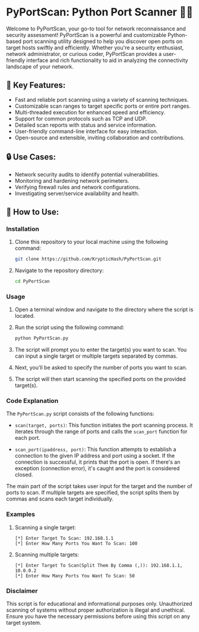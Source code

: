 # PyPortScan: Python Port Scanner 🕵️‍♂️

Welcome to PyPortScan, your go-to tool for network reconnaissance and security assessment! PyPortScan is a powerful and customizable Python-based port scanning utility designed to help you discover open ports on target hosts swiftly and efficiently. Whether you're a security enthusiast, network administrator, or curious coder, PyPortScan provides a user-friendly interface and rich functionality to aid in analyzing the connectivity landscape of your network.

## 🚀 Key Features:
 
- Fast and reliable port scanning using a variety of scanning techniques.
- Customizable scan ranges to target specific ports or entire port ranges.
- Multi-threaded execution for enhanced speed and efficiency.
- Support for common protocols such as TCP and UDP.
- Detailed scan reports with status and service information.
- User-friendly command-line interface for easy interaction.
- Open-source and extensible, inviting collaboration and contributions.

## 🔒 Use Cases:

- Network security audits to identify potential vulnerabilities.
- Monitoring and hardening network perimeters.
- Verifying firewall rules and network configurations.
- Investigating server/service availability and health.

## 📖 How to Use:

### Installation

1. Clone this repository to your local machine using the following command:

   ```bash
   git clone https://github.com/KrypticHash/PyPortScan.git
   ```

2. Navigate to the repository directory:

   ```bash
   cd PyPortScan
   ```

### Usage

1. Open a terminal window and navigate to the directory where the script is located.

2. Run the script using the following command:

   ```bash
   python PyPortScan.py
   ```

3. The script will prompt you to enter the target(s) you want to scan. You can input a single target or multiple targets separated by commas.

4. Next, you'll be asked to specify the number of ports you want to scan.

5. The script will then start scanning the specified ports on the provided target(s).

### Code Explanation

The `PyPortScan.py` script consists of the following functions:

- `scan(target, ports)`: This function initiates the port scanning process. It iterates through the range of ports and calls the `scan_port` function for each port.

- `scan_port(ipaddress, port)`: This function attempts to establish a connection to the given IP address and port using a socket. If the connection is successful, it prints that the port is open. If there's an exception (connection error), it's caught and the port is considered closed.

The main part of the script takes user input for the target and the number of ports to scan. If multiple targets are specified, the script splits them by commas and scans each target individually.

### Examples

1. Scanning a single target:

   ```
   [*] Enter Target To Scan: 192.168.1.1
   [*] Enter How Many Ports You Want To Scan: 100
   ```

2. Scanning multiple targets:

   ```
   [*] Enter Target To Scan(Split Them By Comma (,)): 192.168.1.1, 10.0.0.2
   [*] Enter How Many Ports You Want To Scan: 50
   ```

### Disclaimer

This script is for educational and informational purposes only. Unauthorized scanning of systems without proper authorization is illegal and unethical. Ensure you have the necessary permissions before using this script on any target system.
